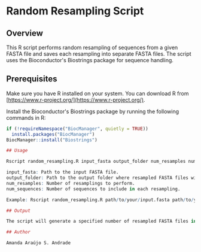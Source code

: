 # Random Resampling Script

## Overview

This R script performs random resampling of sequences from a given FASTA file and saves each resampling into separate FASTA files. The script uses the Bioconductor's Biostrings package for sequence handling.

## Prerequisites

Make sure you have R installed on your system. You can download R from [https://www.r-project.org/](https://www.r-project.org/).

Install the Bioconductor's Biostrings package by running the following commands in R:

```R
if (!requireNamespace("BiocManager", quietly = TRUE))
  install.packages("BiocManager")
BiocManager::install("Biostrings")

## Usage

Rscript random_resampling.R input_fasta output_folder num_resamples num_sequences

input_fasta: Path to the input FASTA file.
output_folder: Path to the output folder where resampled FASTA files will be saved.
num_resamples: Number of resamplings to perform.
num_sequences: Number of sequences to include in each resampling.

Example: Rscript random_resampling.R path/to/your/input.fasta path/to/your/output_folder 100 1500

## Output

The script will generate a specified number of resampled FASTA files in the specified output folder. Each file will contain the specified number of sequences randomly selected from the input FASTA file.

## Author

Amanda Araújo S. Andrade
